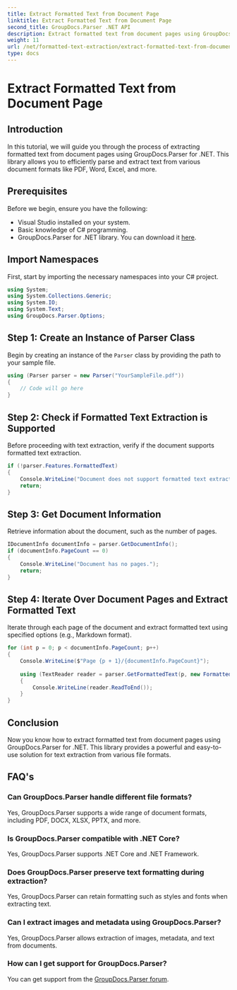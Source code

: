 ```yaml
---
title: Extract Formatted Text from Document Page
linktitle: Extract Formatted Text from Document Page
second_title: GroupDocs.Parser .NET API
description: Extract formatted text from document pages using GroupDocs.Parser for .NET. Efficient and reliable text extraction solution.
weight: 11
url: /net/formatted-text-extraction/extract-formatted-text-from-document-page/
type: docs
---
```

# Extract Formatted Text from Document Page

## Introduction
In this tutorial, we will guide you through the process of extracting formatted text from document pages using GroupDocs.Parser for .NET. This library allows you to efficiently parse and extract text from various document formats like PDF, Word, Excel, and more.
## Prerequisites
Before we begin, ensure you have the following:
- Visual Studio installed on your system.
- Basic knowledge of C# programming.
- GroupDocs.Parser for .NET library. You can download it [here](https://releases.groupdocs.com/parser/net/).

## Import Namespaces
First, start by importing the necessary namespaces into your C# project.
```csharp
using System;
using System.Collections.Generic;
using System.IO;
using System.Text;
using GroupDocs.Parser.Options;
```
## Step 1: Create an Instance of Parser Class
Begin by creating an instance of the `Parser` class by providing the path to your sample file.
```csharp
using (Parser parser = new Parser("YourSampleFile.pdf"))
{
    // Code will go here
}
```
## Step 2: Check if Formatted Text Extraction is Supported
Before proceeding with text extraction, verify if the document supports formatted text extraction.
```csharp
if (!parser.Features.FormattedText)
{
    Console.WriteLine("Document does not support formatted text extraction.");
    return;
}
```
## Step 3: Get Document Information
Retrieve information about the document, such as the number of pages.
```csharp
IDocumentInfo documentInfo = parser.GetDocumentInfo();
if (documentInfo.PageCount == 0)
{
    Console.WriteLine("Document has no pages.");
    return;
}
```
## Step 4: Iterate Over Document Pages and Extract Formatted Text
Iterate through each page of the document and extract formatted text using specified options (e.g., Markdown format).
```csharp
for (int p = 0; p < documentInfo.PageCount; p++)
{
    Console.WriteLine($"Page {p + 1}/{documentInfo.PageCount}");
    
    using (TextReader reader = parser.GetFormattedText(p, new FormattedTextOptions(FormattedTextMode.Markdown)))
    {
        Console.WriteLine(reader.ReadToEnd());
    }
}
```

## Conclusion
Now you know how to extract formatted text from document pages using GroupDocs.Parser for .NET. This library provides a powerful and easy-to-use solution for text extraction from various file formats.

## FAQ's
### Can GroupDocs.Parser handle different file formats?
Yes, GroupDocs.Parser supports a wide range of document formats, including PDF, DOCX, XLSX, PPTX, and more.
### Is GroupDocs.Parser compatible with .NET Core?
Yes, GroupDocs.Parser supports .NET Core and .NET Framework.
### Does GroupDocs.Parser preserve text formatting during extraction?
Yes, GroupDocs.Parser can retain formatting such as styles and fonts when extracting text.
### Can I extract images and metadata using GroupDocs.Parser?
Yes, GroupDocs.Parser allows extraction of images, metadata, and text from documents.
### How can I get support for GroupDocs.Parser?
You can get support from the [GroupDocs.Parser forum](https://forum.groupdocs.com/c/parser/17).
